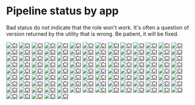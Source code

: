 # Pipeline status by app

Bad status do not indicate that the role won't work. It's often a question of version returned by the utility that is wrong.
Be patient, it will be fixed.

[![CI](https://github.com/sgaunet/ansible-role-gh-release-installer/workflows/CI-act/badge.svg)](https://github.com/sgaunet/ansible-role-gh-release-installer/actions?query=workflow%3ACI-act)
[![CI](https://github.com/sgaunet/ansible-role-gh-release-installer/workflows/CI-age/badge.svg)](https://github.com/sgaunet/ansible-role-gh-release-installer/actions?query=workflow%3ACI-age)
[![CI](https://github.com/sgaunet/ansible-role-gh-release-installer/workflows/CI-ansible-summary/badge.svg)](https://github.com/sgaunet/ansible-role-gh-release-installer/actions?query=workflow%3ACI-ansible-summary)
[![CI](https://github.com/sgaunet/ansible-role-gh-release-installer/workflows/CI-bandwhich/badge.svg)](https://github.com/sgaunet/ansible-role-gh-release-installer/actions?query=workflow%3ACI-bandwhich)
[![CI](https://github.com/sgaunet/ansible-role-gh-release-installer/workflows/CI-bat/badge.svg)](https://github.com/sgaunet/ansible-role-gh-release-installer/actions?query=workflow%3ACI-bat)
[![CI](https://github.com/sgaunet/ansible-role-gh-release-installer/workflows/CI-bore/badge.svg)](https://github.com/sgaunet/ansible-role-gh-release-installer/actions?query=workflow%3ACI-bore)
[![CI](https://github.com/sgaunet/ansible-role-gh-release-installer/workflows/CI-calcdate/badge.svg)](https://github.com/sgaunet/ansible-role-gh-release-installer/actions?query=workflow%3ACI-calcdate)
[![CI](https://github.com/sgaunet/ansible-role-gh-release-installer/workflows/CI-chglog/badge.svg)](https://github.com/sgaunet/ansible-role-gh-release-installer/actions?query=workflow%3ACI-chglog)
[![CI](https://github.com/sgaunet/ansible-role-gh-release-installer/workflows/CI-concourse/badge.svg)](https://github.com/sgaunet/ansible-role-gh-release-installer/actions?query=workflow%3ACI-concourse)
[![CI](https://github.com/sgaunet/ansible-role-gh-release-installer/workflows/CI-crane/badge.svg)](https://github.com/sgaunet/ansible-role-gh-release-installer/actions?query=workflow%3ACI-crane)
[![CI](https://github.com/sgaunet/ansible-role-gh-release-installer/workflows/CI-d2/badge.svg)](https://github.com/sgaunet/ansible-role-gh-release-installer/actions?query=workflow%3ACI-d2)
[![CI](https://github.com/sgaunet/ansible-role-gh-release-installer/workflows/CI-dasel/badge.svg)](https://github.com/sgaunet/ansible-role-gh-release-installer/actions?query=workflow%3ACI-dasel)
[![CI](https://github.com/sgaunet/ansible-role-gh-release-installer/workflows/CI-delta/badge.svg)](https://github.com/sgaunet/ansible-role-gh-release-installer/actions?query=workflow%3ACI-delta)
[![CI](https://github.com/sgaunet/ansible-role-gh-release-installer/workflows/CI-devbox/badge.svg)](https://github.com/sgaunet/ansible-role-gh-release-installer/actions?query=workflow%3ACI-devbox)
[![CI](https://github.com/sgaunet/ansible-role-gh-release-installer/workflows/CI-devpod/badge.svg)](https://github.com/sgaunet/ansible-role-gh-release-installer/actions?query=workflow%3ACI-devpod)
[![CI](https://github.com/sgaunet/ansible-role-gh-release-installer/workflows/CI-direnv/badge.svg)](https://github.com/sgaunet/ansible-role-gh-release-installer/actions?query=workflow%3ACI-direnv)
[![CI](https://github.com/sgaunet/ansible-role-gh-release-installer/workflows/CI-dive/badge.svg)](https://github.com/sgaunet/ansible-role-gh-release-installer/actions?query=workflow%3ACI-dive)
[![CI](https://github.com/sgaunet/ansible-role-gh-release-installer/workflows/CI-eksctl/badge.svg)](https://github.com/sgaunet/ansible-role-gh-release-installer/actions?query=workflow%3ACI-eksctl)
[![CI](https://github.com/sgaunet/ansible-role-gh-release-installer/workflows/CI-ekspodlogs/badge.svg)](https://github.com/sgaunet/ansible-role-gh-release-installer/actions?query=workflow%3ACI-ekspodlogs)
[![CI](https://github.com/sgaunet/ansible-role-gh-release-installer/workflows/CI-envtemplate/badge.svg)](https://github.com/sgaunet/ansible-role-gh-release-installer/actions?query=workflow%3ACI-envtemplate)
[![CI](https://github.com/sgaunet/ansible-role-gh-release-installer/workflows/CI-eza/badge.svg)](https://github.com/sgaunet/ansible-role-gh-release-installer/actions?query=workflow%3ACI-eza)
[![CI](https://github.com/sgaunet/ansible-role-gh-release-installer/workflows/CI-freeze/badge.svg)](https://github.com/sgaunet/ansible-role-gh-release-installer/actions?query=workflow%3ACI-freeze)
[![CI](https://github.com/sgaunet/ansible-role-gh-release-installer/workflows/CI-fx/badge.svg)](https://github.com/sgaunet/ansible-role-gh-release-installer/actions?query=workflow%3ACI-fx)
[![CI](https://github.com/sgaunet/ansible-role-gh-release-installer/workflows/CI-gdu/badge.svg)](https://github.com/sgaunet/ansible-role-gh-release-installer/actions?query=workflow%3ACI-gdu)
[![CI](https://github.com/sgaunet/ansible-role-gh-release-installer/workflows/CI-gh/badge.svg)](https://github.com/sgaunet/ansible-role-gh-release-installer/actions?query=workflow%3ACI-gh)
[![CI](https://github.com/sgaunet/ansible-role-gh-release-installer/workflows/CI-gini/badge.svg)](https://github.com/sgaunet/ansible-role-gh-release-installer/actions?query=workflow%3ACI-gini)
[![CI](https://github.com/sgaunet/ansible-role-gh-release-installer/workflows/CI-git-town/badge.svg)](https://github.com/sgaunet/ansible-role-gh-release-installer/actions?query=workflow%3ACI-git-town)
[![CI](https://github.com/sgaunet/ansible-role-gh-release-installer/workflows/CI-gitlab-issue-report/badge.svg)](https://github.com/sgaunet/ansible-role-gh-release-installer/actions?query=workflow%3ACI-gitlab-issue-report)
[![CI](https://github.com/sgaunet/ansible-role-gh-release-installer/workflows/CI-gitlab-stats/badge.svg)](https://github.com/sgaunet/ansible-role-gh-release-installer/actions?query=workflow%3ACI-gitlab-stats)
[![CI](https://github.com/sgaunet/ansible-role-gh-release-installer/workflows/CI-gitlab-token-expiration/badge.svg)](https://github.com/sgaunet/ansible-role-gh-release-installer/actions?query=workflow%3ACI-gitlab-token-expiration)
[![CI](https://github.com/sgaunet/ansible-role-gh-release-installer/workflows/CI-gitleaks/badge.svg)](https://github.com/sgaunet/ansible-role-gh-release-installer/actions?query=workflow%3ACI-gitleaks)
[![CI](https://github.com/sgaunet/ansible-role-gh-release-installer/workflows/CI-glow/badge.svg)](https://github.com/sgaunet/ansible-role-gh-release-installer/actions?query=workflow%3ACI-glow)
[![CI](https://github.com/sgaunet/ansible-role-gh-release-installer/workflows/CI-gocrypt/badge.svg)](https://github.com/sgaunet/ansible-role-gh-release-installer/actions?query=workflow%3ACI-gocrypt)
[![CI](https://github.com/sgaunet/ansible-role-gh-release-installer/workflows/CI-gocryptfs/badge.svg)](https://github.com/sgaunet/ansible-role-gh-release-installer/actions?query=workflow%3ACI-gocryptfs)
[![CI](https://github.com/sgaunet/ansible-role-gh-release-installer/workflows/CI-golangci-lint/badge.svg)](https://github.com/sgaunet/ansible-role-gh-release-installer/actions?query=workflow%3ACI-golangci-lint)
[![CI](https://github.com/sgaunet/ansible-role-gh-release-installer/workflows/CI-gomplate/badge.svg)](https://github.com/sgaunet/ansible-role-gh-release-installer/actions?query=workflow%3ACI-gomplate)
[![CI](https://github.com/sgaunet/ansible-role-gh-release-installer/workflows/CI-goreleaser/badge.svg)](https://github.com/sgaunet/ansible-role-gh-release-installer/actions?query=workflow%3ACI-goreleaser)
[![CI](https://github.com/sgaunet/ansible-role-gh-release-installer/workflows/CI-grype/badge.svg)](https://github.com/sgaunet/ansible-role-gh-release-installer/actions?query=workflow%3ACI-grype)
[![CI](https://github.com/sgaunet/ansible-role-gh-release-installer/workflows/CI-gum/badge.svg)](https://github.com/sgaunet/ansible-role-gh-release-installer/actions?query=workflow%3ACI-gum)
[![CI](https://github.com/sgaunet/ansible-role-gh-release-installer/workflows/CI-hadolint/badge.svg)](https://github.com/sgaunet/ansible-role-gh-release-installer/actions?query=workflow%3ACI-hadolint)
[![CI](https://github.com/sgaunet/ansible-role-gh-release-installer/workflows/CI-helm/badge.svg)](https://github.com/sgaunet/ansible-role-gh-release-installer/actions?query=workflow%3ACI-helm)
[![CI](https://github.com/sgaunet/ansible-role-gh-release-installer/workflows/CI-helmchart-helper/badge.svg)](https://github.com/sgaunet/ansible-role-gh-release-installer/actions?query=workflow%3ACI-helmchart-helper)
[![CI](https://github.com/sgaunet/ansible-role-gh-release-installer/workflows/CI-helmdocs/badge.svg)](https://github.com/sgaunet/ansible-role-gh-release-installer/actions?query=workflow%3ACI-helmdocs)
[![CI](https://github.com/sgaunet/ansible-role-gh-release-installer/workflows/CI-helmfile/badge.svg)](https://github.com/sgaunet/ansible-role-gh-release-installer/actions?query=workflow%3ACI-helmfile)
[![CI](https://github.com/sgaunet/ansible-role-gh-release-installer/workflows/CI-helmify/badge.svg)](https://github.com/sgaunet/ansible-role-gh-release-installer/actions?query=workflow%3ACI-helmify)
[![CI](https://github.com/sgaunet/ansible-role-gh-release-installer/workflows/CI-httping-go/badge.svg)](https://github.com/sgaunet/ansible-role-gh-release-installer/actions?query=workflow%3ACI-httping-go)
[![CI](https://github.com/sgaunet/ansible-role-gh-release-installer/workflows/CI-hyperfine/badge.svg)](https://github.com/sgaunet/ansible-role-gh-release-installer/actions?query=workflow%3ACI-hyperfine)
[![CI](https://github.com/sgaunet/ansible-role-gh-release-installer/workflows/CI-jiracli/badge.svg)](https://github.com/sgaunet/ansible-role-gh-release-installer/actions?query=workflow%3ACI-jiracli)
[![CI](https://github.com/sgaunet/ansible-role-gh-release-installer/workflows/CI-jwt-cli/badge.svg)](https://github.com/sgaunet/ansible-role-gh-release-installer/actions?query=workflow%3ACI-jwt-cli)
[![CI](https://github.com/sgaunet/ansible-role-gh-release-installer/workflows/CI-k6/badge.svg)](https://github.com/sgaunet/ansible-role-gh-release-installer/actions?query=workflow%3ACI-k6)
[![CI](https://github.com/sgaunet/ansible-role-gh-release-installer/workflows/CI-k9s/badge.svg)](https://github.com/sgaunet/ansible-role-gh-release-installer/actions?query=workflow%3ACI-k9s)
[![CI](https://github.com/sgaunet/ansible-role-gh-release-installer/workflows/CI-kconf/badge.svg)](https://github.com/sgaunet/ansible-role-gh-release-installer/actions?query=workflow%3ACI-kconf)
[![CI](https://github.com/sgaunet/ansible-role-gh-release-installer/workflows/CI-kfilt/badge.svg)](https://github.com/sgaunet/ansible-role-gh-release-installer/actions?query=workflow%3ACI-kfilt)
[![CI](https://github.com/sgaunet/ansible-role-gh-release-installer/workflows/CI-kind/badge.svg)](https://github.com/sgaunet/ansible-role-gh-release-installer/actions?query=workflow%3ACI-kind)
[![CI](https://github.com/sgaunet/ansible-role-gh-release-installer/workflows/CI-kor/badge.svg)](https://github.com/sgaunet/ansible-role-gh-release-installer/actions?query=workflow%3ACI-kor)
[![CI](https://github.com/sgaunet/ansible-role-gh-release-installer/workflows/CI-krew/badge.svg)](https://github.com/sgaunet/ansible-role-gh-release-installer/actions?query=workflow%3ACI-krew)
[![CI](https://github.com/sgaunet/ansible-role-gh-release-installer/workflows/CI-kube-capacity/badge.svg)](https://github.com/sgaunet/ansible-role-gh-release-installer/actions?query=workflow%3ACI-kube-capacity)
[![CI](https://github.com/sgaunet/ansible-role-gh-release-installer/workflows/CI-kube-linter/badge.svg)](https://github.com/sgaunet/ansible-role-gh-release-installer/actions?query=workflow%3ACI-kube-linter)
[![CI](https://github.com/sgaunet/ansible-role-gh-release-installer/workflows/CI-kube-score/badge.svg)](https://github.com/sgaunet/ansible-role-gh-release-installer/actions?query=workflow%3ACI-kube-score)
[![CI](https://github.com/sgaunet/ansible-role-gh-release-installer/workflows/CI-kubecm/badge.svg)](https://github.com/sgaunet/ansible-role-gh-release-installer/actions?query=workflow%3ACI-kubecm)
[![CI](https://github.com/sgaunet/ansible-role-gh-release-installer/workflows/CI-kubectl-ice/badge.svg)](https://github.com/sgaunet/ansible-role-gh-release-installer/actions?query=workflow%3ACI-kubectl-ice)
[![CI](https://github.com/sgaunet/ansible-role-gh-release-installer/workflows/CI-kubectx/badge.svg)](https://github.com/sgaunet/ansible-role-gh-release-installer/actions?query=workflow%3ACI-kubectx)
[![CI](https://github.com/sgaunet/ansible-role-gh-release-installer/workflows/CI-kubefwd/badge.svg)](https://github.com/sgaunet/ansible-role-gh-release-installer/actions?query=workflow%3ACI-kubefwd)
[![CI](https://github.com/sgaunet/ansible-role-gh-release-installer/workflows/CI-kubent/badge.svg)](https://github.com/sgaunet/ansible-role-gh-release-installer/actions?query=workflow%3ACI-kubent)
[![CI](https://github.com/sgaunet/ansible-role-gh-release-installer/workflows/CI-kubescape/badge.svg)](https://github.com/sgaunet/ansible-role-gh-release-installer/actions?query=workflow%3ACI-kubescape)
[![CI](https://github.com/sgaunet/ansible-role-gh-release-installer/workflows/CI-kubeshark/badge.svg)](https://github.com/sgaunet/ansible-role-gh-release-installer/actions?query=workflow%3ACI-kubeshark)
[![CI](https://github.com/sgaunet/ansible-role-gh-release-installer/workflows/CI-kubevpn/badge.svg)](https://github.com/sgaunet/ansible-role-gh-release-installer/actions?query=workflow%3ACI-kubevpn)
[![CI](https://github.com/sgaunet/ansible-role-gh-release-installer/workflows/CI-lazygit/badge.svg)](https://github.com/sgaunet/ansible-role-gh-release-installer/actions?query=workflow%3ACI-lazygit)
[![CI](https://github.com/sgaunet/ansible-role-gh-release-installer/workflows/CI-lnav/badge.svg)](https://github.com/sgaunet/ansible-role-gh-release-installer/actions?query=workflow%3ACI-lnav)
[![CI](https://github.com/sgaunet/ansible-role-gh-release-installer/workflows/CI-lsd/badge.svg)](https://github.com/sgaunet/ansible-role-gh-release-installer/actions?query=workflow%3ACI-lsd)
[![CI](https://github.com/sgaunet/ansible-role-gh-release-installer/workflows/CI-mdtohtml/badge.svg)](https://github.com/sgaunet/ansible-role-gh-release-installer/actions?query=workflow%3ACI-mdtohtml)
[![CI](https://github.com/sgaunet/ansible-role-gh-release-installer/workflows/CI-moq/badge.svg)](https://github.com/sgaunet/ansible-role-gh-release-installer/actions?query=workflow%3ACI-moq)
[![CI](https://github.com/sgaunet/ansible-role-gh-release-installer/workflows/CI-muffet/badge.svg)](https://github.com/sgaunet/ansible-role-gh-release-installer/actions?query=workflow%3ACI-muffet)
[![CI](https://github.com/sgaunet/ansible-role-gh-release-installer/workflows/CI-nfpm/badge.svg)](https://github.com/sgaunet/ansible-role-gh-release-installer/actions?query=workflow%3ACI-nfpm)
[![CI](https://github.com/sgaunet/ansible-role-gh-release-installer/workflows/CI-opentofu/badge.svg)](https://github.com/sgaunet/ansible-role-gh-release-installer/actions?query=workflow%3ACI-opentofu)
[![CI](https://github.com/sgaunet/ansible-role-gh-release-installer/workflows/CI-osv-scanner/badge.svg)](https://github.com/sgaunet/ansible-role-gh-release-installer/actions?query=workflow%3ACI-osv-scanner)
[![CI](https://github.com/sgaunet/ansible-role-gh-release-installer/workflows/CI-packer/badge.svg)](https://github.com/sgaunet/ansible-role-gh-release-installer/actions?query=workflow%3ACI-packer)
[![CI](https://github.com/sgaunet/ansible-role-gh-release-installer/workflows/CI-pastel/badge.svg)](https://github.com/sgaunet/ansible-role-gh-release-installer/actions?query=workflow%3ACI-pastel)
[![CI](https://github.com/sgaunet/ansible-role-gh-release-installer/workflows/CI-pet/badge.svg)](https://github.com/sgaunet/ansible-role-gh-release-installer/actions?query=workflow%3ACI-pet)
[![CI](https://github.com/sgaunet/ansible-role-gh-release-installer/workflows/CI-pgweb/badge.svg)](https://github.com/sgaunet/ansible-role-gh-release-installer/actions?query=workflow%3ACI-pgweb)
[![CI](https://github.com/sgaunet/ansible-role-gh-release-installer/workflows/CI-pop/badge.svg)](https://github.com/sgaunet/ansible-role-gh-release-installer/actions?query=workflow%3ACI-pop)
[![CI](https://github.com/sgaunet/ansible-role-gh-release-installer/workflows/CI-popeye/badge.svg)](https://github.com/sgaunet/ansible-role-gh-release-installer/actions?query=workflow%3ACI-popeye)
[![CI](https://github.com/sgaunet/ansible-role-gh-release-installer/workflows/CI-pplx/badge.svg)](https://github.com/sgaunet/ansible-role-gh-release-installer/actions?query=workflow%3ACI-pplx)
[![CI](https://github.com/sgaunet/ansible-role-gh-release-installer/workflows/CI-pre-commit/badge.svg)](https://github.com/sgaunet/ansible-role-gh-release-installer/actions?query=workflow%3ACI-pre-commit)
[![CI](https://github.com/sgaunet/ansible-role-gh-release-installer/workflows/CI-procs/badge.svg)](https://github.com/sgaunet/ansible-role-gh-release-installer/actions?query=workflow%3ACI-procs)
[![CI](https://github.com/sgaunet/ansible-role-gh-release-installer/workflows/CI-q/badge.svg)](https://github.com/sgaunet/ansible-role-gh-release-installer/actions?query=workflow%3ACI-q)
[![CI](https://github.com/sgaunet/ansible-role-gh-release-installer/workflows/CI-rclone/badge.svg)](https://github.com/sgaunet/ansible-role-gh-release-installer/actions?query=workflow%3ACI-rclone)
[![CI](https://github.com/sgaunet/ansible-role-gh-release-installer/workflows/CI-retry/badge.svg)](https://github.com/sgaunet/ansible-role-gh-release-installer/actions?query=workflow%3ACI-retry)
[![CI](https://github.com/sgaunet/ansible-role-gh-release-installer/workflows/CI-rsql/badge.svg)](https://github.com/sgaunet/ansible-role-gh-release-installer/actions?query=workflow%3ACI-rsql)
[![CI](https://github.com/sgaunet/ansible-role-gh-release-installer/workflows/CI-s5cmd/badge.svg)](https://github.com/sgaunet/ansible-role-gh-release-installer/actions?query=workflow%3ACI-s5cmd)
[![CI](https://github.com/sgaunet/ansible-role-gh-release-installer/workflows/CI-sqlc/badge.svg)](https://github.com/sgaunet/ansible-role-gh-release-installer/actions?query=workflow%3ACI-sqlc)
[![CI](https://github.com/sgaunet/ansible-role-gh-release-installer/workflows/CI-stern/badge.svg)](https://github.com/sgaunet/ansible-role-gh-release-installer/actions?query=workflow%3ACI-stern)
[![CI](https://github.com/sgaunet/ansible-role-gh-release-installer/workflows/CI-superfile/badge.svg)](https://github.com/sgaunet/ansible-role-gh-release-installer/actions?query=workflow%3ACI-superfile)
[![CI](https://github.com/sgaunet/ansible-role-gh-release-installer/workflows/CI-task/badge.svg)](https://github.com/sgaunet/ansible-role-gh-release-installer/actions?query=workflow%3ACI-task)
[![CI](https://github.com/sgaunet/ansible-role-gh-release-installer/workflows/CI-tbls/badge.svg)](https://github.com/sgaunet/ansible-role-gh-release-installer/actions?query=workflow%3ACI-tbls)
[![CI](https://github.com/sgaunet/ansible-role-gh-release-installer/workflows/CI-tealdeer/badge.svg)](https://github.com/sgaunet/ansible-role-gh-release-installer/actions?query=workflow%3ACI-tealdeer)
[![CI](https://github.com/sgaunet/ansible-role-gh-release-installer/workflows/CI-termshot/badge.svg)](https://github.com/sgaunet/ansible-role-gh-release-installer/actions?query=workflow%3ACI-termshot)
[![CI](https://github.com/sgaunet/ansible-role-gh-release-installer/workflows/CI-terraform/badge.svg)](https://github.com/sgaunet/ansible-role-gh-release-installer/actions?query=workflow%3ACI-terraform)
[![CI](https://github.com/sgaunet/ansible-role-gh-release-installer/workflows/CI-trivy/badge.svg)](https://github.com/sgaunet/ansible-role-gh-release-installer/actions?query=workflow%3ACI-trivy)
[![CI](https://github.com/sgaunet/ansible-role-gh-release-installer/workflows/CI-trufflehog/badge.svg)](https://github.com/sgaunet/ansible-role-gh-release-installer/actions?query=workflow%3ACI-trufflehog)
[![CI](https://github.com/sgaunet/ansible-role-gh-release-installer/workflows/CI-tspin/badge.svg)](https://github.com/sgaunet/ansible-role-gh-release-installer/actions?query=workflow%3ACI-tspin)
[![CI](https://github.com/sgaunet/ansible-role-gh-release-installer/workflows/CI-ttyd/badge.svg)](https://github.com/sgaunet/ansible-role-gh-release-installer/actions?query=workflow%3ACI-ttyd)
[![CI](https://github.com/sgaunet/ansible-role-gh-release-installer/workflows/CI-usql/badge.svg)](https://github.com/sgaunet/ansible-role-gh-release-installer/actions?query=workflow%3ACI-usql)
[![CI](https://github.com/sgaunet/ansible-role-gh-release-installer/workflows/CI-vale/badge.svg)](https://github.com/sgaunet/ansible-role-gh-release-installer/actions?query=workflow%3ACI-vale)
[![CI](https://github.com/sgaunet/ansible-role-gh-release-installer/workflows/CI-vals/badge.svg)](https://github.com/sgaunet/ansible-role-gh-release-installer/actions?query=workflow%3ACI-vals)
[![CI](https://github.com/sgaunet/ansible-role-gh-release-installer/workflows/CI-venom/badge.svg)](https://github.com/sgaunet/ansible-role-gh-release-installer/actions?query=workflow%3ACI-venom)
[![CI](https://github.com/sgaunet/ansible-role-gh-release-installer/workflows/CI-vhs/badge.svg)](https://github.com/sgaunet/ansible-role-gh-release-installer/actions?query=workflow%3ACI-vhs)
[![CI](https://github.com/sgaunet/ansible-role-gh-release-installer/workflows/CI-viddy/badge.svg)](https://github.com/sgaunet/ansible-role-gh-release-installer/actions?query=workflow%3ACI-viddy)
[![CI](https://github.com/sgaunet/ansible-role-gh-release-installer/workflows/CI-vivid/badge.svg)](https://github.com/sgaunet/ansible-role-gh-release-installer/actions?query=workflow%3ACI-vivid)
[![CI](https://github.com/sgaunet/ansible-role-gh-release-installer/workflows/CI-wait4x/badge.svg)](https://github.com/sgaunet/ansible-role-gh-release-installer/actions?query=workflow%3ACI-wait4x)
[![CI](https://github.com/sgaunet/ansible-role-gh-release-installer/workflows/CI-yazi/badge.svg)](https://github.com/sgaunet/ansible-role-gh-release-installer/actions?query=workflow%3ACI-yazi)
[![CI](https://github.com/sgaunet/ansible-role-gh-release-installer/workflows/CI-yq/badge.svg)](https://github.com/sgaunet/ansible-role-gh-release-installer/actions?query=workflow%3ACI-yq)
[![CI](https://github.com/sgaunet/ansible-role-gh-release-installer/workflows/CI-zabbix-cli/badge.svg)](https://github.com/sgaunet/ansible-role-gh-release-installer/actions?query=workflow%3ACI-zabbix-cli)
[![CI](https://github.com/sgaunet/ansible-role-gh-release-installer/workflows/CI-zellij/badge.svg)](https://github.com/sgaunet/ansible-role-gh-release-installer/actions?query=workflow%3ACI-zellij)
[![CI](https://github.com/sgaunet/ansible-role-gh-release-installer/workflows/CI-zenith/badge.svg)](https://github.com/sgaunet/ansible-role-gh-release-installer/actions?query=workflow%3ACI-zenith)
[![CI](https://github.com/sgaunet/ansible-role-gh-release-installer/workflows/CI-zns/badge.svg)](https://github.com/sgaunet/ansible-role-gh-release-installer/actions?query=workflow%3ACI-zns)
[![CI](https://github.com/sgaunet/ansible-role-gh-release-installer/workflows/CI-zoxide/badge.svg)](https://github.com/sgaunet/ansible-role-gh-release-installer/actions?query=workflow%3ACI-zoxide)
